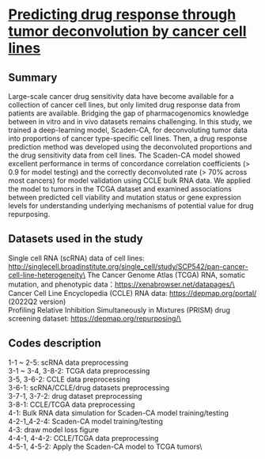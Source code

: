 # [Predicting drug response through tumor deconvolution by cancer cell lines](https://github.com/ychsu2014/Predicting_drug_response_through_tumor_deconvolution_by_cancer_cell_lines)
## Summary
Large-scale cancer drug sensitivity data have become available for a collection of cancer cell lines, but only limited drug response data from patients are available. Bridging the gap of pharmacogenomics knowledge between in vitro and in vivo datasets remains challenging. In this study, we trained a deep-learning model, Scaden-CA, for deconvoluting tumor data into proportions of cancer type-specific cell lines. Then, a drug response prediction method was developed using the deconvoluted proportions and the drug sensitivity data from cell lines. The Scaden-CA model showed excellent performance in terms of concordance correlation coefficients (> 0.9 for model testing) and the correctly deconvoluted rate (> 70% across most cancers) for model validation using CCLE bulk RNA data. We applied the model to tumors in the TCGA dataset and examined associations between predicted cell viability and mutation status or gene expression levels for understanding underlying mechanisms of potential value for drug repurposing.

## Datasets used in the study
Single cell RNA (scRNA) data of cell lines: http://singlecell.broadinstitute.org/single_cell/study/SCP542/pan-cancer-cell-line-heterogeneity\
The Cancer Genome Atlas (TCGA) RNA, somatic mutation, and phenotypic data：https://xenabrowser.net/datapages/\
Cancer Cell Line Encyclopedia (CCLE) RNA data: https://depmap.org/portal/ (2022Q2 version)\
Profiling Relative Inhibition Simultaneously in Mixtures (PRISM) drug screening dataset: https://depmap.org/repurposing/\

## Codes description
1-1 ~ 2-5: scRNA data preprocessing\
3-1 ~ 3-4, 3-8-2: TCGA data preprocessing\
3-5, 3-6-2: CCLE data preprocessing\
3-6-1: scRNA/CCLE/drug datasets preprocessing\
3-7-1, 3-7-2: drug dataset preprocessing\
3-8-1: CCLE/TCGA data preprocessing\
4-1: Bulk RNA data simulation for Scaden-CA model training/testing\
4-2-1_4-2-4: Scaden-CA model training/testing\
4-3: draw model loss figure\
4-4-1, 4-4-2: CCLE/TCGA data preprocessing\
4-5-1, 4-5-2: Apply the Scaden-CA model to TCGA tumors\



